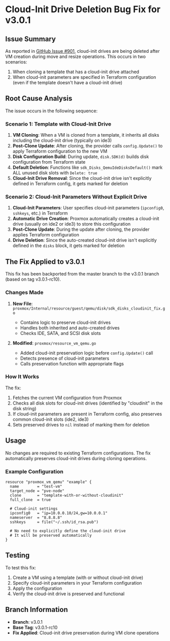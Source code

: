 # Cloud-Init Drive Deletion Bug Fix for v3.0.1

## Issue Summary
As reported in [GitHub Issue #901](https://github.com/Telmate/terraform-provider-proxmox/issues/901), cloud-init drives are being deleted after VM creation during move and resize operations. This occurs in two scenarios:

1. When cloning a template that has a cloud-init drive attached
2. When cloud-init parameters are specified in Terraform configuration (even if the template doesn't have a cloud-init drive)

## Root Cause Analysis

The issue occurs in the following sequence:

### Scenario 1: Template with Cloud-Init Drive
1. **VM Cloning**: When a VM is cloned from a template, it inherits all disks including the cloud-init drive (typically on ide3)
2. **Post-Clone Update**: After cloning, the provider calls `config.Update()` to apply Terraform configuration to the new VM
3. **Disk Configuration Build**: During update, `disk.SDK(d)` builds disk configuration from Terraform state
4. **Default Deletion**: Functions like `sdk_Disks_QemuIdeDisksDefault()` mark ALL unused disk slots with `Delete: true`
5. **Cloud-Init Drive Removal**: Since the cloud-init drive isn't explicitly defined in Terraform config, it gets marked for deletion

### Scenario 2: Cloud-Init Parameters Without Explicit Drive
1. **Cloud-Init Parameters**: User specifies cloud-init parameters (`ipconfig0`, `sshkeys`, etc.) in Terraform
2. **Automatic Drive Creation**: Proxmox automatically creates a cloud-init drive (usually on ide2 or ide3) to store this configuration
3. **Post-Clone Update**: During the update after cloning, the provider applies Terraform configuration
4. **Drive Deletion**: Since the auto-created cloud-init drive isn't explicitly defined in the `disks` block, it gets marked for deletion

## The Fix Applied to v3.0.1

This fix has been backported from the master branch to the v3.0.1 branch (based on tag v3.0.1-rc10).

### Changes Made

1. **New File**: `proxmox/Internal/resource/guest/qemu/disk/sdk_disks_cloudinit_fix.go`
   - Contains logic to preserve cloud-init drives
   - Handles both inherited and auto-created drives
   - Checks IDE, SATA, and SCSI disk slots

2. **Modified**: `proxmox/resource_vm_qemu.go`
   - Added cloud-init preservation logic before `config.Update()` call
   - Detects presence of cloud-init parameters
   - Calls preservation function with appropriate flags

### How It Works

The fix:
1. Fetches the current VM configuration from Proxmox
2. Checks all disk slots for cloud-init drives (identified by "cloudinit" in the disk string)
3. If cloud-init parameters are present in Terraform config, also preserves common cloud-init slots (ide2, ide3)
4. Sets preserved drives to `nil` instead of marking them for deletion

## Usage

No changes are required to existing Terraform configurations. The fix automatically preserves cloud-init drives during cloning operations.

### Example Configuration
```hcl
resource "proxmox_vm_qemu" "example" {
  name        = "test-vm"
  target_node = "pve-node"
  clone       = "template-with-or-without-cloudinit"
  full_clone  = true
  
  # Cloud-init settings
  ipconfig0   = "ip=10.0.0.10/24,gw=10.0.0.1"
  nameserver  = "8.8.8.8"
  sshkeys     = file("~/.ssh/id_rsa.pub")
  
  # No need to explicitly define the cloud-init drive
  # It will be preserved automatically
}
```

## Testing

To test this fix:
1. Create a VM using a template (with or without cloud-init drive)
2. Specify cloud-init parameters in your Terraform configuration
3. Apply the configuration
4. Verify the cloud-init drive is preserved and functional

## Branch Information

- **Branch**: v3.0.1
- **Base Tag**: v3.0.1-rc10
- **Fix Applied**: Cloud-init drive preservation during VM clone operations
